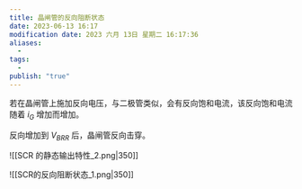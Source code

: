 ```yaml
---
title: 晶闸管的反向阻断状态
date: 2023-06-13 16:17
modification date: 2023 六月 13日 星期二 16:17:36
aliases:
  - 
tags:
  - 
publish: "true"
---
```


若在晶闸管上施加反向电压，与二极管类似，会有反向饱和电流，该反向饱和电流随着 $i_{G}$ 增加而增加。

反向增加到 $V_{BRR}$ 后，晶闸管反向击穿。

![[SCR 的静态输出特性_2.png|350]]

![[SCR的反向阻断状态_1.png|350]]
